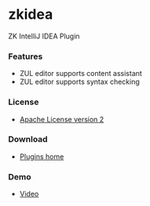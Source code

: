 # zkidea
ZK IntelliJ IDEA Plugin

### Features

 * ZUL editor supports content assistant
 * ZUL editor supports syntax checking

### License

 * [Apache License version 2](https://github.com/jumperchen/zkidea/blob/master/LICENSE)

### Download

 * [Plugins home](https://plugins.jetbrains.com/plugin/7855)

### Demo

 * [Video](http://screencast.com/t/xjx0RyzX)
